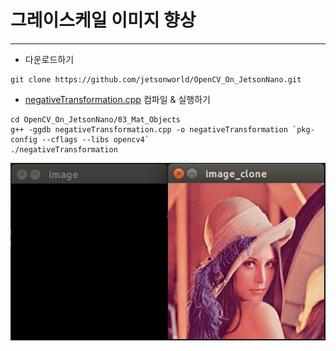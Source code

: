 # 그레이스케일 이미지 향상
***
* 다운로드하기
```
git clone https://github.com/jetsonworld/OpenCV_On_JetsonNano.git
```

* [negativeTransformation.cpp](https://raw.githubusercontent.com/jetsonworld/OpenCV_On_JetsonNano/master/04_Grayscale_Image_Enhancement/negativeTransformation.cpp) 컴파일 & 실행하기
```
cd OpenCV_On_JetsonNano/03_Mat_Objects
g++ -ggdb negativeTransformation.cpp -o negativeTransformation `pkg-config --cflags --libs opencv4`
./negativeTransformation
```

![negativeTransformation.png](https://raw.githubusercontent.com/jetsonworld/OpenCV_On_JetsonNano/master/03_Mat_Objects/passingMatToFuctions.png)
